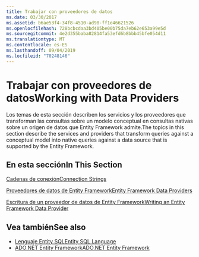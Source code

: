 ```yaml
---
title: Trabajar con proveedores de datos
ms.date: 03/30/2017
ms.assetid: b6ae53f4-34f8-4510-ad98-ff1e46621526
ms.openlocfilehash: 728bcbcdaa3bd405be00b75da7eb62e653a99e5d
ms.sourcegitcommit: 4e2d355baba82814fa53efd6b8bbb45bfe054d11
ms.translationtype: MT
ms.contentlocale: es-ES
ms.lasthandoff: 09/04/2019
ms.locfileid: "70248146"
---
```

# <a name="working-with-data-providers"></a><span data-ttu-id="70c9a-102">Trabajar con proveedores de datos</span><span class="sxs-lookup"><span data-stu-id="70c9a-102">Working with Data Providers</span></span>
<span data-ttu-id="70c9a-103">Los temas de esta sección describen los servicios y los proveedores que transforman las consultas sobre un modelo conceptual en consultas nativas sobre un origen de datos que Entity Framework admite.</span><span class="sxs-lookup"><span data-stu-id="70c9a-103">The topics in this section describe the services and providers that transform queries against a conceptual model into native queries against a data source that is supported by the Entity Framework.</span></span>  
  
## <a name="in-this-section"></a><span data-ttu-id="70c9a-104">En esta sección</span><span class="sxs-lookup"><span data-stu-id="70c9a-104">In This Section</span></span>  
 [<span data-ttu-id="70c9a-105">Cadenas de conexión</span><span class="sxs-lookup"><span data-stu-id="70c9a-105">Connection Strings</span></span>](connection-strings.md)  
  
 [<span data-ttu-id="70c9a-106">Proveedores de datos de Entity Framework</span><span class="sxs-lookup"><span data-stu-id="70c9a-106">Entity Framework Data Providers</span></span>](data-providers.md)  
  
 [<span data-ttu-id="70c9a-107">Escritura de un proveedor de datos de Entity Framework</span><span class="sxs-lookup"><span data-stu-id="70c9a-107">Writing an Entity Framework Data Provider</span></span>](writing-an-ef-data-provider.md)  
  
## <a name="see-also"></a><span data-ttu-id="70c9a-108">Vea también</span><span class="sxs-lookup"><span data-stu-id="70c9a-108">See also</span></span>

- [<span data-ttu-id="70c9a-109">Lenguaje Entity SQL</span><span class="sxs-lookup"><span data-stu-id="70c9a-109">Entity SQL Language</span></span>](./language-reference/entity-sql-language.md)
- [<span data-ttu-id="70c9a-110">ADO.NET Entity Framework</span><span class="sxs-lookup"><span data-stu-id="70c9a-110">ADO.NET Entity Framework</span></span>](index.md)
